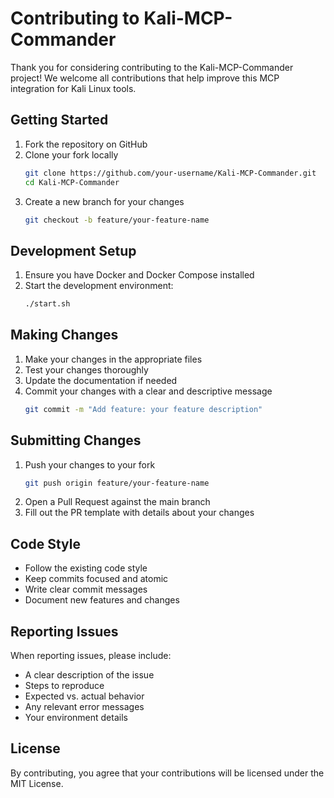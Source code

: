 # Contributing to Kali-MCP-Commander

Thank you for considering contributing to the Kali-MCP-Commander project! We welcome all contributions that help improve this MCP integration for Kali Linux tools.

## Getting Started

1. Fork the repository on GitHub
2. Clone your fork locally
   ```bash
   git clone https://github.com/your-username/Kali-MCP-Commander.git
   cd Kali-MCP-Commander
   ```
3. Create a new branch for your changes
   ```bash
   git checkout -b feature/your-feature-name
   ```

## Development Setup

1. Ensure you have Docker and Docker Compose installed
2. Start the development environment:
   ```bash
   ./start.sh
   ```

## Making Changes

1. Make your changes in the appropriate files
2. Test your changes thoroughly
3. Update the documentation if needed
4. Commit your changes with a clear and descriptive message
   ```bash
   git commit -m "Add feature: your feature description"
   ```

## Submitting Changes

1. Push your changes to your fork
   ```bash
   git push origin feature/your-feature-name
   ```
2. Open a Pull Request against the main branch
3. Fill out the PR template with details about your changes

## Code Style

- Follow the existing code style
- Keep commits focused and atomic
- Write clear commit messages
- Document new features and changes

## Reporting Issues

When reporting issues, please include:
- A clear description of the issue
- Steps to reproduce
- Expected vs. actual behavior
- Any relevant error messages
- Your environment details

## License

By contributing, you agree that your contributions will be licensed under the MIT License.

